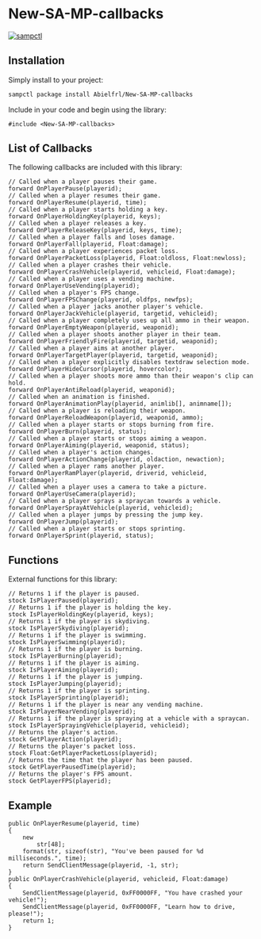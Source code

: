 # New-SA-MP-callbacks

[![sampctl](https://img.shields.io/badge/sampctl-New--SA--MP--callbacks-2f2f2f.svg?style=for-the-badge)](https://github.com/Abielfrl/New-SA-MP-callbacks)

<!--
Short description of your library, why it's useful, some examples, pictures or
videos. Link to your forum release thread too.

Remember: You can use "forumfmt" to convert this readme to forum BBCode!

What the sections below should be used for:

`## Installation`: Leave this section un-edited unless you have some specific
additional installation procedure.

`## Testing`: Whether your library is tested with a simple `main()` and `print`,
unit-tested, or demonstrated via prompting the player to connect, you should
include some basic information for users to try out your code in some way.

And finally, maintaining your version number`:

* Follow [Semantic Versioning](https://semver.org/)
* When you release a new version, update `VERSION` and `git tag` it
* Versioning is important for sampctl to use the version control features

Happy Pawning!
-->

## Installation

Simply install to your project:

```bash
sampctl package install Abielfrl/New-SA-MP-callbacks
```

Include in your code and begin using the library:

```pawn
#include <New-SA-MP-callbacks>
```

## List of Callbacks
The following callbacks are included with this library:
```
// Called when a player pauses their game.
forward OnPlayerPause(playerid);
// Called when a player resumes their game.
forward OnPlayerResume(playerid, time);
// Called when a player starts holding a key.
forward OnPlayerHoldingKey(playerid, keys);
// Called when a player releases a key.
forward OnPlayerReleaseKey(playerid, keys, time);
// Called when a player falls and loses damage.
forward OnPlayerFall(playerid, Float:damage);
// Called when a player experiences packet loss.
forward OnPlayerPacketLoss(playerid, Float:oldloss, Float:newloss);
// Called when a player crashes their vehicle.
forward OnPlayerCrashVehicle(playerid, vehicleid, Float:damage);
// Called when a player uses a vending machine.
forward OnPlayerUseVending(playerid);
// Called when a player's FPS change.
forward OnPlayerFPSChange(playerid, oldfps, newfps);
// Called when a player jacks another player's vehicle.
forward OnPlayerJackVehicle(playerid, targetid, vehicleid);
// Called when a player completely uses up all ammo in their weapon.
forward OnPlayerEmptyWeapon(playerid, weaponid);
// Called when a player shoots another player in their team.
forward OnPlayerFriendlyFire(playerid, targetid, weaponid);
// Called when a player aims at another player.
forward OnPlayerTargetPlayer(playerid, targetid, weaponid);
// Called when a player explicitly disables textdraw selection mode.
forward OnPlayerHideCursor(playerid, hovercolor);
// Called when a player shoots more ammo than their weapon's clip can hold.
forward OnPlayerAntiReload(playerid, weaponid);
// Called when an animation is finished.
forward OnPlayerAnimationPlay(playerid, animlib[], animname[]);
// Called when a player is reloading their weapon.
forward OnPlayerReloadWeapon(playerid, weaponid, ammo);
// Called when a player starts or stops burning from fire.
forward OnPlayerBurn(playerid, status);
// Called when a player starts or stops aiming a weapon.
forward OnPlayerAiming(playerid, weaponid, status);
// Called when a player's action changes.
forward OnPlayerActionChange(playerid, oldaction, newaction);
// Called when a player rams another player.
forward OnPlayerRamPlayer(playerid, driverid, vehicleid, Float:damage);
// Called when a player uses a camera to take a picture.
forward OnPlayerUseCamera(playerid);
// Called when a player sprays a spraycan towards a vehicle.
forward OnPlayerSprayAtVehicle(playerid, vehicleid);
// Called when a player jumps by pressing the jump key.
forward OnPlayerJump(playerid);
// Called when a player starts or stops sprinting.
forward OnPlayerSprint(playerid, status);
```
## Functions
External functions for this library:
```
// Returns 1 if the player is paused.
stock IsPlayerPaused(playerid);
// Returns 1 if the player is holding the key.
stock IsPlayerHoldingKey(playerid, keys);
// Returns 1 if the player is skydiving.
stock IsPlayerSkydiving(playerid);
// Returns 1 if the player is swimming.
stock IsPlayerSwimming(playerid);
// Returns 1 if the player is burning.
stock IsPlayerBurning(playerid);
// Returns 1 if the player is aiming.
stock IsPlayerAiming(playerid);
// Returns 1 if the player is jumping.
stock IsPlayerJumping(playerid);
// Returns 1 if the player is sprinting.
stock IsPlayerSprinting(playerid);
// Returns 1 if the player is near any vending machine.
stock IsPlayerNearVending(playerid);
// Returns 1 if the player is spraying at a vehicle with a spraycan.
stock IsPlayerSprayingVehicle(playerid, vehicleid);
// Returns the player's action.
stock GetPlayerAction(playerid);
// Returns the player's packet loss.
stock Float:GetPlayerPacketLoss(playerid);
// Returns the time that the player has been paused.
stock GetPlayerPausedTime(playerid);
// Returns the player's FPS amount.
stock GetPlayerFPS(playerid);
```
## Example
```
public OnPlayerResume(playerid, time)
{
    new
        str[48];
    format(str, sizeof(str), "You've been paused for %d milliseconds.", time);
    return SendClientMessage(playerid, -1, str);
}
public OnPlayerCrashVehicle(playerid, vehicleid, Float:damage)
{ 
    SendClientMessage(playerid, 0xFF0000FF, "You have crashed your vehicle!");
    SendClientMessage(playerid, 0xFF0000FF, "Learn how to drive, please!");
    return 1;
}
